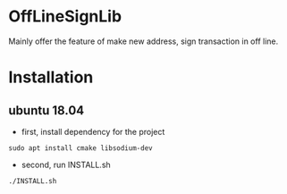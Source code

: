 # OffLineSignLib
Mainly offer the feature of make new address, sign transaction in off line.

# Installation

## ubuntu 18.04

- first, install dependency for the project 

```shell
sudo apt install cmake libsodium-dev
```

- second, run INSTALL.sh

```shell
./INSTALL.sh
```
